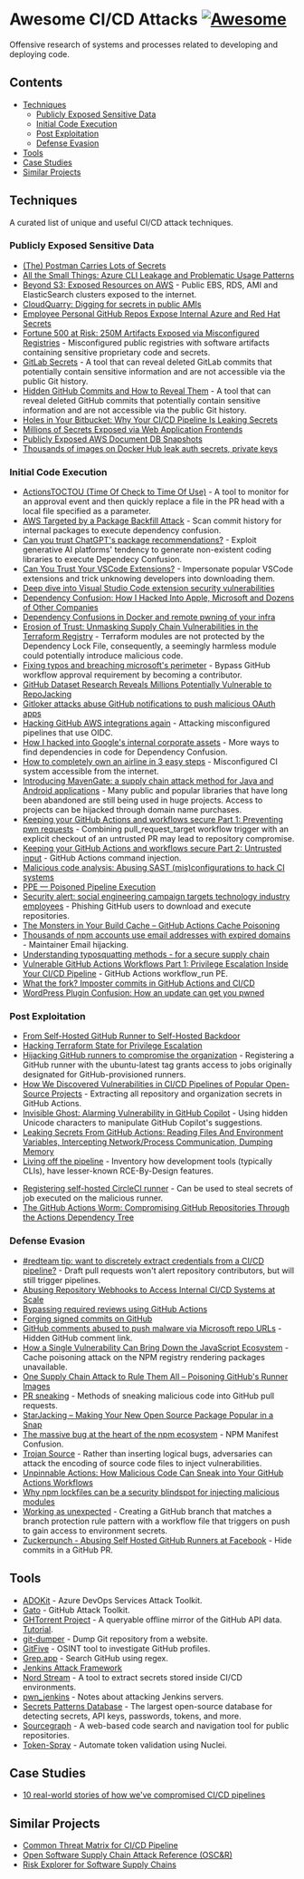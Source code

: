 # Awesome CI/CD Attacks [![Awesome](https://awesome.re/badge.svg)](https://awesome.re)
Offensive research of systems and processes related to developing and deploying code.

## Contents

- [Techniques](#techniques)
  - [Publicly Exposed Sensitive Data](#publicly-exposed-sensitive-data)
  - [Initial Code Execution](#initial-code-execution)
  - [Post Exploitation](#post-exploitation)
  - [Defense Evasion](#defense-evasion)
- [Tools](#tools)
- [Case Studies](#case-studies)
- [Similar Projects](#similar-projects)

## Techniques
A curated list of unique and useful CI/CD attack techniques.

### Publicly Exposed Sensitive Data
- [(The) Postman Carries Lots of Secrets](https://trufflesecurity.com/blog/postman-carries-lots-of-secrets)
- [All the Small Things: Azure CLI Leakage and Problematic Usage Patterns](https://www.paloaltonetworks.com/blog/prisma-cloud/secrets-leakage-user-error-azure-cli/)
- [Beyond S3: Exposed Resources on AWS](https://duo.com/blog/beyond-s3-exposed-resources-on-aws) - Public EBS, RDS, AMI and ElasticSearch clusters exposed to the internet. 
- [CloudQuarry: Digging for secrets in public AMIs](https://securitycafe.ro/2024/05/08/aws-cloudquarry-digging-for-secrets-in-public-amis/)
- [Employee Personal GitHub Repos Expose Internal Azure and Red Hat Secrets](https://www.aquasec.com/blog/github-repos-expose-azure-and-red-hat-secrets/)
- [Fortune 500 at Risk: 250M Artifacts Exposed via Misconfigured Registries](https://www.aquasec.com/blog/250m-artifacts-exposed-via-misconfigured-registries/) - Misconfigured public registries with software artifacts containing sensitive proprietary code and secrets.
- [GitLab Secrets](https://github.com/RichardoC/gitlab-secrets) - A tool that can reveal deleted GitLab commits that potentially contain sensitive information and are not accessible via the public Git history.
- [Hidden GitHub Commits and How to Reveal Them](https://neodyme.io/en/blog/github_secrets/) - A tool that can reveal deleted GitHub commits that potentially contain sensitive information and are not accessible via the public Git history.
- [Holes in Your Bitbucket: Why Your CI/CD Pipeline Is Leaking Secrets](https://cloud.google.com/blog/topics/threat-intelligence/bitbucket-pipeline-leaking-secrets)
- [Millions of Secrets Exposed via Web Application Frontends](https://web.archive.org/web/20230531032433/https://redhuntlabs.com/blog/millions-of-secrets-exposed-via-web-application-frontend/)
- [Publicly Exposed AWS Document DB Snapshots](https://ramimac.me/exposed-docdb)
- [Thousands of images on Docker Hub leak auth secrets, private keys](https://www.bleepingcomputer.com/news/security/thousands-of-images-on-docker-hub-leak-auth-secrets-private-keys/)

### Initial Code Execution
- [ActionsTOCTOU (Time Of Check to Time Of Use)](https://github.com/AdnaneKhan/ActionsTOCTOU/) - A tool to monitor for an approval event and then quickly replace a file in the PR head with a local file specified as a parameter.
- [AWS Targeted by a Package Backfill Attack](https://www.mend.io/blog/aws-targeted-by-a-package-backfill-attack/) - Scan commit history for internal packages to execute dependency confusion.
- [Can you trust ChatGPT's package recommendations?](https://vulcan.io/blog/ai-hallucinations-package-risk) - Exploit generative AI platforms' tendency to generate non-existent coding libraries to execute Dependecy Confusion.
- [Can You Trust Your VSCode Extensions?](https://www.aquasec.com/blog/can-you-trust-your-vscode-extensions/) - Impersonate popular VSCode extensions and trick unknowing developers into downloading them.
- [Deep dive into Visual Studio Code extension security vulnerabilities](https://snyk.io/blog/visual-studio-code-extension-security-vulnerabilities-deep-dive/)
- [Dependency Confusion: How I Hacked Into Apple, Microsoft and Dozens of Other Companies](https://medium.com/@alex.birsan/dependency-confusion-4a5d60fec610)
- [Dependency Confusions in Docker and remote pwning of your infra](https://www.errno.fr/DockerDependencyConfusion.html)
- [Erosion of Trust: Unmasking Supply Chain Vulnerabilities in the Terraform Registry](https://boostsecurity.io/blog/erosion-of-trust-unmasking-supply-chain-vulnerabilities-in-the-terraform-registry) - Terraform modules are not protected by the Dependency Lock File, consequently, a seemingly harmless module could potentially introduce malicious code.
- [Fixing typos and breaching microsoft's perimeter](https://johnstawinski.com/2024/04/15/fixing-typos-and-breaching-microsofts-perimeter/) - Bypass GitHub workflow approval requirement by becoming a contributor.
- [GitHub Dataset Research Reveals Millions Potentially Vulnerable to RepoJacking](https://www.aquasec.com/blog/github-dataset-research-reveals-millions-potentially-vulnerable-to-repojacking/)
- [Gitloker attacks abuse GitHub notifications to push malicious OAuth apps](https://www.bleepingcomputer.com/news/security/gitloker-attacks-abuse-github-notifications-to-push-malicious-oauth-apps/)
- [Hacking GitHub AWS integrations again](https://dagrz.com/writing/aws-security/hacking-github-aws-oidc/) - Attacking misconfigured pipelines that use OIDC.
- [How I hacked into Google's internal corporate assets](https://observationsinsecurity.com/2024/04/25/how-i-hacked-into-googles-internal-corporate-assets/) - More ways to find dependencies in code for Dependency Confusion.
- [How to completely own an airline in 3 easy steps](https://maia.crimew.gay/posts/how-to-hack-an-airline/) - Misconfigured CI system accessible from the internet.
- [Introducing MavenGate: a supply chain attack method for Java and Android applications](https://blog.oversecured.com/Introducing-MavenGate-a-supply-chain-attack-method-for-Java-and-Android-applications/) - Many public and popular libraries that have long been abandoned are still being used in huge projects. Access to projects can be hijacked through domain name purchases.
- [Keeping your GitHub Actions and workflows secure Part 1: Preventing pwn requests](https://securitylab.github.com/research/github-actions-preventing-pwn-requests/) - Combining pull_request_target workflow trigger with an explicit checkout of an untrusted PR may lead to repository compromise.
- [Keeping your GitHub Actions and workflows secure Part 2: Untrusted input](https://securitylab.github.com/research/github-actions-untrusted-input/) - GitHub Actions command injection.
- [Malicious code analysis: Abusing SAST (mis)configurations to hack CI systems](https://medium.com/cider-sec/malicious-code-analysis-abusing-sast-mis-configurations-to-hack-ci-systems-13d5c1b37ffe)
- [PPE — Poisoned Pipeline Execution](https://medium.com/cider-sec/ppe-poisoned-pipeline-execution-34f4e8d0d4e9)
- [Security alert: social engineering campaign targets technology industry employees](https://github.blog/2023-07-18-security-alert-social-engineering-campaign-targets-technology-industry-employees/) - Phishing GitHub users to download and execute repositories.
- [The Monsters in Your Build Cache – GitHub Actions Cache Poisoning](https://adnanthekhan.com/2024/05/06/the-monsters-in-your-build-cache-github-actions-cache-poisoning/)
- [Thousands of npm accounts use email addresses with expired domains](https://therecord.media/thousands-of-npm-accounts-use-email-addresses-with-expired-domains) - Maintainer Email hijacking.
- [Understanding typosquatting methods - for a secure supply chain](https://bytesafe.dev/posts/understanding-typosquatting-methods/)
- [Vulnerable GitHub Actions Workflows Part 1: Privilege Escalation Inside Your CI/CD Pipeline](https://www.legitsecurity.com/blog/github-privilege-escalation-vulnerability) - GitHub Actions workflow_run PE.
- [What the fork? Imposter commits in GitHub Actions and CI/CD](https://www.chainguard.dev/unchained/what-the-fork-imposter-commits-in-github-actions-and-ci-cd)
- [WordPress Plugin Confusion: How an update can get you pwned](https://vavkamil.cz/2021/11/25/wordpress-plugin-confusion-update-can-get-you-pwned/)

### Post Exploitation
- [From Self-Hosted GitHub Runner to Self-Hosted Backdoor](https://www.praetorian.com/blog/self-hosted-github-runners-are-backdoors/)
- [Hacking Terraform State for Privilege Escalation](https://blog.plerion.com/hacking-terraform-state-privilege-escalation/)
- [Hijacking GitHub runners to compromise the organization](https://www.synacktiv.com/publications/hijacking-github-runners-to-compromise-the-organization) - Registering a GitHub runner with the ubuntu-latest tag grants access to jobs originally designated for GitHub-provisioned runners.
- [How We Discovered Vulnerabilities in CI/CD Pipelines of Popular Open-Source Projects](https://cycode.com/blog/github-actions-vulnerabilities) - Extracting all repository and organization secrets in GitHub Actions.
- [Invisible Ghost: Alarming Vulnerability in GitHub Copilot](https://www.apexhq.ai/blog/blog/invisible-ghost-alarming-vulnerability-in-github-copilot/) - Using hidden Unicode characters to manipulate GitHub Copilot's suggestions.
- [Leaking Secrets From GitHub Actions: Reading Files And Environment Variables, Intercepting Network/Process Communication, Dumping Memory](https://karimrahal.com/2023/01/05/github-actions-leaking-secrets/)
- [Living off the pipeline](https://github.com/boostsecurityio/lotp) - Inventory how development tools (typically CLIs), have lesser-known RCE-By-Design features.
<!--lint ignore awesome-list-item-->
- [Registering self-hosted CircleCI runner](broken_links.md/#httpstwittercomalxk7istatus1524353383976558593t5esgwtom2218sgygy5vdoas19) - Can be used to steal secrets of job executed on the malicious runner. 
- [The GitHub Actions Worm: Compromising GitHub Repositories Through the Actions Dependency Tree](https://www.paloaltonetworks.com/blog/prisma-cloud/github-actions-worm-dependencies/)



### Defense Evasion
- [#redteam tip: want to discretely extract credentials from a CI/CD pipeline?](https://twitter.com/_alxk/status/1442519103885959172?s=21) - Draft pull requests won't alert repository contributors, but will still trigger pipelines.
- [Abusing Repository Webhooks to Access Internal CI/CD Systems at Scale](https://www.paloaltonetworks.com/blog/prisma-cloud/repository-webhook-abuse-access-ci-cd-systems-at-scale/)
- [Bypassing required reviews using GitHub Actions](https://medium.com/cider-sec/bypassing-required-reviews-using-github-actions-6e1b29135cc7)
- [Forging signed commits on GitHub](https://iter.ca/post/gh-sig-pwn/)
- [GitHub comments abused to push malware via Microsoft repo URLs](https://www.bleepingcomputer.com/news/security/github-comments-abused-to-push-malware-via-microsoft-repo-urls/) - Hidden GitHub comment link.
- [How a Single Vulnerability Can Bring Down the JavaScript Ecosystem](https://www.landh.tech/blog/20240603-npm-cache-poisoning/) - Cache poisoning attack on the NPM registry rendering packages unavailable.
- [One Supply Chain Attack to Rule Them All – Poisoning GitHub's Runner Images](https://adnanthekhan.com/2023/12/20/one-supply-chain-attack-to-rule-them-all/)
- [PR sneaking](https://github.com/mortenson/pr-sneaking) - Methods of sneaking malicious code into GitHub pull requests.
- [StarJacking – Making Your New Open Source Package Popular in a Snap](https://checkmarx.com/blog/starjacking-making-your-new-open-source-package-popular-in-a-snap/)
- [The massive bug at the heart of the npm ecosystem](https://blog.vlt.sh/blog/the-massive-hole-in-the-npm-ecosystem) - NPM Manifest Confusion.
- [Trojan Source](https://trojansource.codes/) - Rather than inserting logical bugs, adversaries can attack the encoding of source code files to inject vulnerabilities.
- [Unpinnable Actions: How Malicious Code Can Sneak into Your GitHub Actions Workflows](https://www.paloaltonetworks.com/blog/prisma-cloud/unpinnable-actions-github-security/)
- [Why npm lockfiles can be a security blindspot for injecting malicious modules](https://snyk.io/blog/why-npm-lockfiles-can-be-a-security-blindspot-for-injecting-malicious-modules/)
- [Working as unexpected](https://www.chainguard.dev/unchained/working-as-unexpected) - Creating a GitHub branch that matches a branch protection rule pattern with a workflow file that triggers on push to gain access to environment secrets.
- [Zuckerpunch - Abusing Self Hosted GitHub Runners at Facebook](https://marcyoung.us/post/zuckerpunch/) - Hide commits in a GitHub PR.

## Tools
- [ADOKit](https://github.com/xforcered/ADOKit) - Azure DevOps Services Attack Toolkit.
- [Gato](https://github.com/praetorian-inc/gato) - GitHub Attack Toolkit.
- [GHTorrent Project](http://ghtorrent-downloads.ewi.tudelft.nl/mysql/) - A queryable offline mirror of the GitHub API data. [Tutorial](https://ghtorrent.github.io/tutorial/).
- [git-dumper](https://github.com/arthaud/git-dumper) - Dump Git repository from a website.
- [GitFive](https://github.com/mxrch/gitfive) - OSINT tool to investigate GitHub profiles.
- [Grep.app](https://grep.app/) - Search GitHub using regex.
- [Jenkins Attack Framework](https://github.com/Accenture/jenkins-attack-framework)
- [Nord Stream](https://github.com/synacktiv/nord-stream) - A tool to extract secrets stored inside CI/CD environments.
- [pwn_jenkins](https://github.com/gquere/pwn_jenkins) - Notes about attacking Jenkins servers.
- [Secrets Patterns Database](https://github.com/mazen160/secrets-patterns-db) - The largest open-source database for detecting secrets, API keys, passwords, tokens, and more. 
- [Sourcegraph](https://sourcegraph.com/search) - A web-based code search and navigation tool for public repositories.
- [Token-Spray](https://blog.projectdiscovery.io/nuclei-v2-5-3-release/) - Automate token validation using Nuclei.

## Case Studies
- [10 real-world stories of how we've compromised CI/CD pipelines](https://research.nccgroup.com/2022/01/13/10-real-world-stories-of-how-weve-compromised-ci-cd-pipelines/)

## Similar Projects
- [Common Threat Matrix for CI/CD Pipeline](https://github.com/rung/threat-matrix-cicd)
- [Open Software Supply Chain Attack Reference (OSC&R)](https://pbom.dev/)
- [Risk Explorer for Software Supply Chains](https://riskexplorer.endorlabs.com/#/attack-tree)
